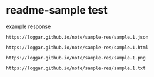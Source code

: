 # readme-sample test

example response

```
https://loggar.github.io/note/sample-res/sample.1.json

https://loggar.github.io/note/sample-res/sample.1.html

https://loggar.github.io/note/sample-res/sample.1.png

https://loggar.github.io/note/sample-res/sample.1.txt
```
